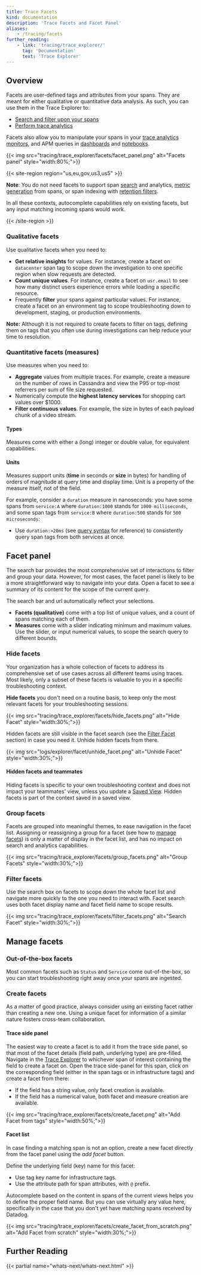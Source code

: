 ```yaml
---
title: Trace Facets
kind: documentation
description: 'Trace Facets and Facet Panel'
aliases:
    - /tracing/facets
further_reading:
    - link: 'tracing/trace_explorer/'
      tag: 'Documentation'
      text: 'Trace Explorer'
---
```


## Overview

Facets are user-defined tags and attributes from your spans. They are meant for either qualitative or quantitative data analysis. As such, you can use them in the Trace Explorer to:

- [Search and filter upon your spans][1]
- [Perform trace analytics][2]

Facets also allow you to manipulate your spans in your [trace analytics monitors][3], and APM queries in [dashboards][4] and [notebooks][5].

{{< img src="tracing/trace_explorer/facets/facet_panel.png" alt="Facets panel"  style="width:80%;">}}

{{< site-region region="us,eu,gov,us3,us5" >}}

**Note**: You do not need facets to support span [search][1] and analytics, [metric generation][2] from spans, or span indexing with [retention filters][3].

In all these contexts, autocomplete capabilities rely on existing facets, but any input matching incoming spans would work.

[1]: /tracing/trace_explorer/search
[2]: /tracing/generate_metrics
[3]: /tracing/trace_retention/#retention-filters

{{< /site-region >}}

### Qualitative facets

Use qualitative facets when you need to:
- **Get relative insights** for values. For instance, create a facet on `datacenter` span tag to scope down the investigation to one specific region when slow requests are detected.
- **Count unique values**. For instance, create a facet on `usr.email` to see how many distinct users experience errors while loading a specific resource.
- Frequently **filter** your spans against particular values. For instance, create a facet on an environment tag to scope troubleshooting down to development, staging, or production environments.

**Note:** Although it is not required to create facets to filter on tags, defining them on tags that you often use during investigations can help reduce your time to resolution.

### Quantitative facets (measures)

Use measures when you need to:
- **Aggregate** values from multiple traces. For example, create a measure on the number of rows in Cassandra and view the P95 or top-most referrers per sum of file size requested.
- Numerically compute the **highest latency services** for shopping cart values over $1000.
- **Filter continuous values**. For example, the size in bytes of each payload chunk of a video stream.

#### Types

Measures come with either a (long) integer or double value, for equivalent capabilities.

#### Units

Measures support units (**time** in seconds or **size** in bytes) for handling of orders of magnitude at query time and display time. Unit is a property of the measure itself, not of the field.

For example, consider a `duration` measure in nanoseconds: you have some spans from `service:A` where `duration:1000` stands for `1000 milliseconds`, and some span tags from `service:B` where `duration:500` stands for `500 microseconds`:
- Use `duration:>20ms` (see [query syntax][1] for reference) to consistently query span tags from both services at once.

## Facet panel

The search bar provides the most comprehensive set of interactions to filter and group your data. However, for most cases, the facet panel is likely to be a more straightforward way to navigate into your data. Open a facet to see a summary of its content for the scope of the current query.

The search bar and url automatically reflect your selections.

- **Facets (qualitative)** come with a top list of unique values, and a count of spans matching each of them.
- **Measures** come with a slider indicating minimum and maximum values. Use the slider, or input numerical values, to scope the search query to different bounds.

### Hide facets

Your organization has a whole collection of facets to address its comprehensive set of use cases across all different teams using traces. Most likely, only a subset of these facets is valuable to you in a specific troubleshooting context.

**Hide facets** you don't need on a routine basis, to keep only the most relevant facets for your troubleshooting sessions.

{{< img src="tracing/trace_explorer/facets/hide_facets.png" alt="Hide Facet" style="width:30%;">}}

Hidden facets are still visible in the facet search (see the [Filter Facet](#filter-facets) section) in case you need it. Unhide hidden facets from there.

{{< img src="logs/explorer/facet/unhide_facet.png" alt="Unhide Facet" style="width:30%;">}}

#### Hidden facets and teammates

Hiding facets is specific to your own troubleshooting context and does not impact your teammates' view, unless you update a [Saved View][6]. Hidden facets is part of the context saved in a saved view.

### Group facets

Facets are grouped into meaningful themes, to ease navigation in the facet list. Assigning or reassigning a group for a facet (see how to [manage facets](#manage-facets)) is only a matter of display in the facet list, and has no impact on search and analytics capabilities.

{{< img src="tracing/trace_explorer/facets/group_facets.png" alt="Group Facets" style="width:30%;">}}

### Filter facets

Use the search box on facets to scope down the whole facet list and navigate more quickly to the one you need to interact with. Facet search uses both facet display name and facet field name to scope results.

{{< img src="tracing/trace_explorer/facets/filter_facets.png" alt="Search Facet" style="width:30%;">}}

## Manage facets

### Out-of-the-box facets

Most common facets such as `Status` and `Service` come out-of-the-box, so you can start troubleshooting right away once your spans are ingested.

### Create facets

As a matter of good practice, always consider using an existing facet rather than creating a new one. Using a unique facet for information of a similar nature fosters cross-team collaboration.

#### Trace side panel

The easiest way to create a facet is to add it from the trace side panel, so that most of the facet details (field path, underlying type) are pre-filled. Navigate in the [Trace Explorer][1] to whichever span of interest containing the field to create a facet on. Open the trace side-panel for this span, click on the corresponding field (either in the span tags or in infrastructure tags) and create a facet from there:

- If the field has a string value, only facet creation is available.
- If the field has a numerical value, both facet and measure creation are available.

{{< img src="tracing/trace_explorer/facets/create_facet.png" alt="Add Facet from tags" style="width:50%;">}}

#### Facet list

In case finding a matching span is not an option, create a new facet directly from the facet panel using the _add facet_ button.

Define the underlying field (key) name for this facet:

- Use tag key name for infrastructure tags.
- Use the attribute path for span attributes, with `@` prefix.

Autocomplete based on the content in spans of the current views helps you to define the proper field name. But you can use virtually any value here, specifically in the case that you don't yet have matching spans received by Datadog.

{{< img src="tracing/trace_explorer/facets/create_facet_from_scratch.png" alt="Add Facet from scratch" style="width:30%;">}}

## Further Reading

{{< partial name="whats-next/whats-next.html" >}}

[1]: /tracing/trace_explorer/query_syntax/
[2]: /tracing/trace_explorer/group/
[3]: /monitors/create/types/apm/?tab=analytics
[4]: /dashboards/widgets/
[5]: /notebooks/
[6]: /trace/trace_explorer/saved_views/
